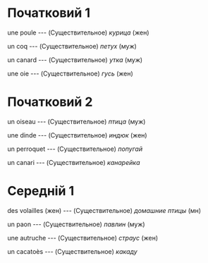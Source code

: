 # Початковий 1

une poule --- (Существительное)
*курица* (жен)



un coq --- (Существительное)
*петух* (муж)



un canard --- (Существительное)
*утка* (муж)



une oie --- (Существительное)
*гусь* (жен)



# Початковий 2

un oiseau --- (Существительное)
*птица* (муж)



une dinde --- (Существительное)
*индюк* (жен)



un perroquet --- (Существительное)
*попугай*



un canari --- (Существительное)
*канарейка*



# Середній 1

des volailles (жен) --- (Существительное)
*домашние птицы* (мн)



un paon --- (Существительное)
*павлин* (муж)



une autruche --- (Существительное)
*страус* (жен)



un cacatoès --- (Существительное)
*какаду*